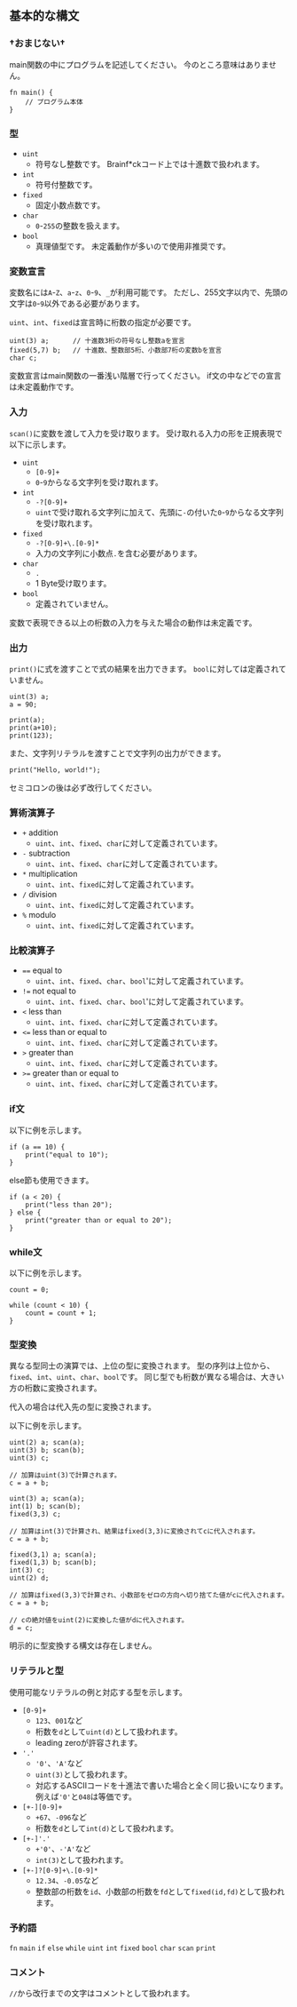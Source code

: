 ## 基本的な構文

### †おまじない†
main関数の中にプログラムを記述してください。
今のところ意味はありません。
```
fn main() {
    // プログラム本体
}
```

### 型
- `uint`
    - 符号なし整数です。
    Brainf*ckコード上では十進数で扱われます。
- `int`
    - 符号付整数です。
- `fixed`
    - 固定小数点数です。
- `char`
    - `0`-`255`の整数を扱えます。
- `bool`
    - 真理値型です。
    未定義動作が多いので使用非推奨です。

### 変数宣言
変数名には`A`-`Z`、`a`-`z`、`0`-`9`、`_`が利用可能です。
ただし、255文字以内で、先頭の文字は`0`-`9`以外である必要があります。

`uint`、`int`、`fixed`は宣言時に桁数の指定が必要です。
```
uint(3) a;      // 十進数3桁の符号なし整数aを宣言
fixed(5,7) b;   // 十進数、整数部5桁、小数部7桁の変数bを宣言
char c;
```
変数宣言はmain関数の一番浅い階層で行ってください。
if文の中などでの宣言は未定義動作です。
<!-- 
### 代入
以下に例を示します。
```
a = 10;
b = a;
``` 
-->

### 入力
`scan()`に変数を渡して入力を受け取ります。
受け取れる入力の形を正規表現で以下に示します。
- `uint`
    - `[0-9]+`
    - `0`-`9`からなる文字列を受け取れます。
- `int`
    - `-?[0-9]+`
    - `uint`で受け取れる文字列に加えて、先頭に`-`の付いた`0`-`9`からなる文字列を受け取れます。
- `fixed`
    - `-?[0-9]+\.[0-9]*`
    - 入力の文字列に小数点`.`を含む必要があります。
- `char`
    - `.`  
    - 1 Byte受け取ります。
- `bool`
    - 定義されていません。

変数で表現できる以上の桁数の入力を与えた場合の動作は未定義です。

### 出力
`print()`に式を渡すことで式の結果を出力できます。
`bool`に対しては定義されていません。
```
uint(3) a;
a = 90;

print(a);
print(a+10);
print(123);
```
また、文字列リテラルを渡すことで文字列の出力ができます。
```
print("Hello, world!");
```
セミコロンの後は必ず改行してください。

### 算術演算子
- `+` addition
    - `uint`、`int`、`fixed`、`char`に対して定義されています。
- `-` subtraction
    - `uint`、`int`、`fixed`、`char`に対して定義されています。
- `*` multiplication
    - `uint`、`int`、`fixed`に対して定義されています。
- `/` division
    - `uint`、`int`、`fixed`に対して定義されています。
- `%` modulo
    - `uint`、`int`、`fixed`に対して定義されています。

### 比較演算子
- `==` equal to
    - `uint`、`int`、`fixed`、`char`、`bool`'に対して定義されています。
- `!=` not equal to
    - `uint`、`int`、`fixed`、`char`、`bool`'に対して定義されています。
- `<` less than
    - `uint`、`int`、`fixed`、`char`に対して定義されています。
- `<=` less than or equal to
    - `uint`、`int`、`fixed`、`char`に対して定義されています。
- `>` greater than
    - `uint`、`int`、`fixed`、`char`に対して定義されています。
- `>=` greater than or equal to
    - `uint`、`int`、`fixed`、`char`に対して定義されています。

### if文
以下に例を示します。
```
if (a == 10) {
    print("equal to 10");
}
```
else節も使用できます。
```
if (a < 20) {
    print("less than 20");
} else {
    print("greater than or equal to 20");
}
```

### while文
以下に例を示します。

```
count = 0;

while (count < 10) {
    count = count + 1;
}
```

### 型変換
異なる型同士の演算では、上位の型に変換されます。
型の序列は上位から、`fixed`、`int`、`uint`、`char`、`bool`です。
同じ型でも桁数が異なる場合は、大きい方の桁数に変換されます。

代入の場合は代入先の型に変換されます。

以下に例を示します。
```
uint(2) a; scan(a);
uint(3) b; scan(b);
uint(3) c;

// 加算はuint(3)で計算されます。
c = a + b;
```

```
uint(3) a; scan(a);
int(1) b; scan(b);
fixed(3,3) c;

// 加算はint(3)で計算され、結果はfixed(3,3)に変換されてcに代入されます。
c = a + b;
```

```
fixed(3,1) a; scan(a);
fixed(1,3) b; scan(b);
int(3) c;
uint(2) d;

// 加算はfixed(3,3)で計算され、小数部をゼロの方向へ切り捨てた値がcに代入されます。
c = a + b;

// cの絶対値をuint(2)に変換した値がdに代入されます。
d = c;
```

明示的に型変換する構文は存在しません。

### リテラルと型
使用可能なリテラルの例と対応する型を示します。
- `[0-9]+`
    - `123`、`001`など
    - 桁数を`d`として`uint(d)`として扱われます。
    - leading zeroが許容されます。
- `'.'`
    - `'0'`、`'A'`など
    - `uint(3)`として扱われます。
    - 対応するASCIIコードを十進法で書いた場合と全く同じ扱いになります。例えば`'0'`と`048`は等価です。
- `[+-][0-9]+`
    - `+67`、`-096`など
    - 桁数を`d`として`int(d)`として扱われます。
- `[+-]'.'`
    - `+'0'`、`-'A'`など
    - `int(3)`として扱われます。
- `[+-]?[0-9]+\.[0-9]*`
    - `12.34`、`-0.05`など
    - 整数部の桁数を`id`、小数部の桁数を`fd`として`fixed(id,fd)`として扱われます。

### 予約語
`fn` `main` `if` `else` `while` `uint` `int` `fixed` `bool` `char` `scan` `print`

### コメント
`//`から改行までの文字はコメントとして扱われます。
